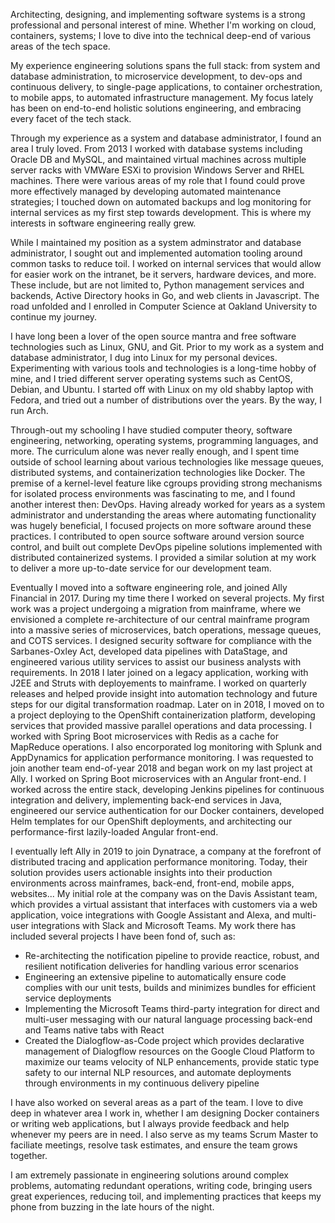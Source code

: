 Architecting, designing, and implementing software systems is a strong professional and personal interest of mine. Whether I'm working on cloud, containers, systems; I love to dive into the technical deep-end of various areas of the tech space.

My experience engineering solutions spans the full stack: from system and database administration, to microservice development, to dev-ops and continuous delivery, to single-page applications, to container orchestration, to mobile apps, to automated infrastructure management. My focus lately has been on end-to-end holistic solutions engineering, and embracing every facet of the tech stack.

Through my experience as a system and database administrator, I found an area I truly loved. From 2013 I worked with database systems including Oracle DB and MySQL, and maintained virtual machines across multiple server racks with VMWare ESXi to provision Windows Server and RHEL machines. There were various areas of my role that I found could prove more effectively managed by developing automated maintenance strategies; I touched down on automated backups and log monitoring for internal services as my first step towards development. This is where my interests in software engineering really grew.

While I maintained my position as a system adminstrator and database administrator, I sought out and implemented automation tooling around common tasks to reduce toil. I worked on internal services that would allow for easier work on the intranet, be it servers, hardware devices, and more. These include, but are not limited to, Python management services and backends, Active Directory hooks in Go, and web clients in Javascript. The road unfolded and I enrolled in Computer Science at Oakland University to continue my journey.

I have long been a lover of the open source mantra and free software technologies such as Linux, GNU, and Git. Prior to my work as a system and database administrator, I dug into Linux for my personal devices. Experimenting with various tools and technologies is a long-time hobby of mine, and I tried different server operating systems such as CentOS, Debian, and Ubuntu. I started off with Linux on my old shabby laptop with Fedora, and tried out a number of distributions over the years. By the way, I run Arch.

Through-out my schooling I have studied computer theory, software engineering, networking, operating systems, programming languages, and more. The curriculum alone was never really enough, and I spent time outside of school learning about various technologies like message queues, distributed systems, and containerization technologies like Docker. The premise of a kernel-level feature like cgroups providing strong mechanisms for isolated process environments was fascinating to me, and I found another interest then: DevOps. Having already worked for years as a system administrator and understanding the areas where automating functionality was hugely beneficial, I focused projects on more software around these practices. I contributed to open source software around version source control, and built out complete DevOps pipeline solutions implemented with distributed containerized systems. I provided a similar solution at my work to deliver a more up-to-date service for our development team.

Eventually I moved into a software engineering role, and joined Ally Financial in 2017. During my time there I worked on several projects. My first work was a project undergoing a migration from mainframe, where we envisioned a complete re-architecture of our central mainframe program into a massive series of microservices, batch operations, message queues, and COTS services. I designed security software for compliance with the Sarbanes-Oxley Act, developed data pipelines with DataStage, and engineered various utility services to assist our business analysts with requirements. In 2018 I later joined on a legacy application, working with J2EE and Struts with deployements to mainframe. I worked on quarterly releases and helped provide insight into automation technology and future steps for our digital transformation roadmap. Later on in 2018, I moved on to a project deploying to the OpenShift containerization platform, developing services that provided massive parallel operations and data processing. I worked with Spring Boot microservices with Redis as a cache for MapReduce operations. I also encorporated log monitoring with Splunk and AppDynamics for application performance monitoring. I was requested to join another team end-of-year 2018 and began work on my last project at Ally. I worked on Spring Boot microservices with an Angular front-end. I worked across the entire stack, developing Jenkins pipelines for continuous integration and delivery, implementing back-end services in Java, engineered our service authentication for our Docker containers, developed Helm templates for our OpenShift deployments, and architecting our performance-first lazily-loaded Angular front-end.

I eventually left Ally in 2019 to join Dynatrace, a company at the forefront of distributed tracing and application performance monitoring. Today, their solution provides users actionable insights into their production environments across mainframes, back-end, front-end, mobile apps, websites... My initial role at the company was on the Davis Assistant team, which provides a virtual assistant that interfaces with customers via a web application, voice integrations with Google Assistant and Alexa, and multi-user integrations with Slack and Microsoft Teams. My work there has included several projects I have been fond of, such as:

- Re-architecting the notification pipeline to provide reactice, robust, and resilient notification deliveries for handling various error scenarios
- Engineering an extensive pipeline to automatically ensure code complies with our unit tests, builds and minimizes bundles for efficient service deployments
- Implementing the Microsoft Teams third-party integration for direct and multi-user messaging with our natural language processing back-end and Teams native tabs with React
- Created the Dialogflow-as-Code project which provides declarative management of Dialogflow resources on the Google Cloud Platform to maximize our teams velocity of NLP enhancements, provide static type safety to our internal NLP resources, and automate deployments through environments in my continuous delivery pipeline

I have also worked on several areas as a part of the team. I love to dive deep in whatever area I work in, whether I am designing Docker containers or writing web applications, but I always provide feedback and help whenever my peers are in need. I also serve as my teams Scrum Master to faciliate meetings, resolve task estimates, and ensure the team grows together.

I am extremely passionate in engineering solutions around complex problems, automating redundant operations, writing code, bringing users great experiences, reducing toil, and implementing practices that keeps my phone from buzzing in the late hours of the night.